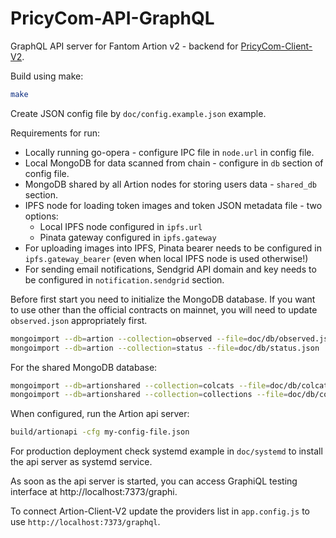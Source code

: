 # PricyCom-API-GraphQL
GraphQL API server for Fantom Artion v2 - backend for [PricyCom-Client-V2](https://github.com/Fantom-foundation/Artion-Client-V2).

Build using make:
```bash
make
```

Create JSON config file by `doc/config.example.json` example.

Requirements for run:
* Locally running go-opera - configure IPC file in `node.url` in config file.
* Local MongoDB for data scanned from chain - configure in `db` section of config file.
* MongoDB shared by all Artion nodes for storing users data - `shared_db` section.
* IPFS node for loading token images and token JSON metadata file - two options:
  * Local IPFS node configured in `ipfs.url`
  * Pinata gateway configured in `ipfs.gateway`
* For uploading images into IPFS, Pinata bearer needs to be configured in `ipfs.gateway_bearer` (even when local IPFS node is used otherwise!)
* For sending email notifications, Sendgrid API domain and key needs to be configured in `notification.sendgrid` section.

Before first start you need to initialize the MongoDB database.
If you want to use other than the official contracts on mainnet, you will need to update `observed.json` appropriately first.

```bash
mongoimport --db=artion --collection=observed --file=doc/db/observed.json
mongoimport --db=artion --collection=status --file=doc/db/status.json
```

For the shared MongoDB database:

```bash
mongoimport --db=artionshared --collection=colcats --file=doc/db/colcats.json
mongoimport --db=artionshared --collection=collections --file=doc/db/collections.json
```

When configured, run the Artion api server:

```bash
build/artionapi -cfg my-config-file.json
```

For production deployment check systemd example in `doc/systemd` to install the api server as systemd service.

As soon as the api server is started, you can access GraphiQL testing interface at http://localhost:7373/graphi.

To connect Artion-Client-V2 update the providers list in `app.config.js` to use `http://localhost:7373/graphql`.
